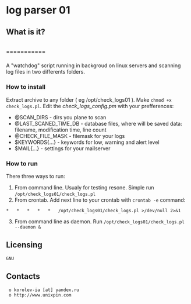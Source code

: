 #						log parser 01


##  What is it?
##  -----------
A "watchdog" script running in backgroud on linux servers and 
scanning log files in two differents folders.

### How to install
Extract archive to any folder ( eg /opt/check_logs01 ).
Make ```chmod +x check_logs.pl```. 
Edit the _check_logs_config.pm_ with your prefferences:
   +  @SCAN_DIRS - dirs you plane to scan
   +  @LAST_SCANED_TIME_DB - database files, where will be saved data: filename, modification time, line count
   +  @CHECK_FILE_MASK - filemask for your logs
   +  $KEYWORDS{...} - keywords for low, warning and alert level
   +  $MAIL{...} - settings for your mailserver


### How to run
There three ways to run:
   1. From command line. Usualy for testing resone. Simple run ```/opt/check_logs01/check_logs.pl```
   2. From crontab. Add next line to your crontab with ```crontab -e``` command:
   ```
*	*	*	*	*	/opt/check_logs01/check_logs.pl >/dev/null 2>&1
   ```
   3. From command line as daemon. Run ```/opt/check_logs01/check_logs.pl --daemon &```
   
   
  Licensing
  ---------
	GNU

  Contacts
  --------

     o korolev-ia [at] yandex.ru
     o http://www.unixpin.com

